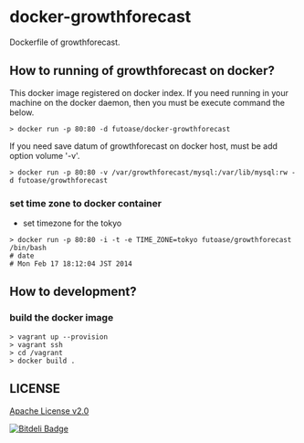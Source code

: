 docker-growthforecast
=====================

Dockerfile of growthforecast.

How to running of growthforecast on docker?
-------------------------------------------

This docker image registered on docker index.
If you need running in your machine on the docker daemon, then you must be execute command the  below.

```
> docker run -p 80:80 -d futoase/docker-growthforecast 
```

If you need save datum of growthforecast on docker host, must be add option volume '-v'.

```
> docker run -p 80:80 -v /var/growthforecast/mysql:/var/lib/mysql:rw -d futoase/growthforecast
```

### set time zone to docker container

- set timezone for the tokyo

```
> docker run -p 80:80 -i -t -e TIME_ZONE=tokyo futoase/growthforecast /bin/bash
# date
# Mon Feb 17 18:12:04 JST 2014
```

How to development?
--------------------

### build the docker image

```
> vagrant up --provision
> vagrant ssh
> cd /vagrant
> docker build .
```

LICENSE
-------

[Apache License v2.0](http://www.apache.org/licenses/LICENSE-2.0)

[![Bitdeli Badge](https://d2weczhvl823v0.cloudfront.net/futoase/docker-growthforecast/trend.png)](https://bitdeli.com/free "Bitdeli Badge")
